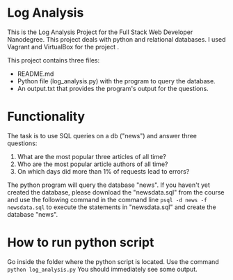# Log Analysis
This is the Log Analysis Project for the Full Stack Web Developer Nanodegree.
This project deals with python and relational databases. I used Vagrant and VirtualBox for the project .

This project contains three files:
+ README.md
+ Python file (log_analysis.py) with the program to query the database.
+ An output.txt that provides the program's output for the questions.

# Functionality
The task is to use SQL queries on a db ("news") and answer three questions:
1. What are the most popular three articles of all time?
2. Who are the most popular article authors of all time?
3. On which days did more than 1% of requests lead to errors?

The python program will query the database "news". If you haven't yet created the database,
please download the "newsdata.sql" from the course and use the following command in the command line <code>psql -d news -f newsdata.sql</code>
to execute the statements in "newsdata.sql" and create the database "news".

# How to run python script
Go inside the folder where the python script is located.
Use the command <code>python log_analysis.py</code>
You should immediately see some output.

